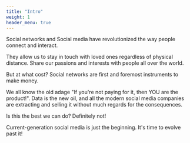 ```yaml
---
title: "Intro"
weight: 1
header_menu: true
---
```


Social networks and Social media have revolutionized the way people connect and interact.

They allow us to stay in touch with loved ones regardless of physical distance.
Share our passions and interests with people all over the world.

But at what cost?
Social networks are first and foremost instruments to make money.

We all know the old adage "If you're not paying for it, then YOU are the product!".
Data is the new oil, and all the modern social media companies are extracting and selling it without much regards for the consequences.

Is this the best we can do? Definitely not!

Current-generation social media is just the beginning.
It's time to evolve past it!
